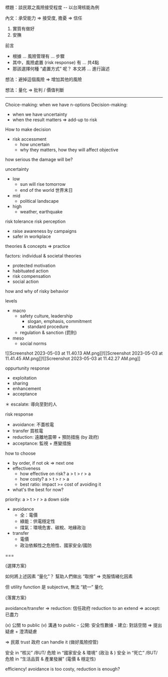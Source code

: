
標題：談民眾之風險接受程度 -- 以台灣核能為例

內文：承受能力 => 接受度,  擔憂 => 信任
1. 實質有做好
2. 安撫

前言
- 根據 ... 風險管理有 ... 步驟
- 其中，風險處置 (risk response) 有 ... 共4點
- 那該選擇何種 “處置方式” 呢？ 本文將 ... 進行論述

想法：避掉這個風險 => 增加其他的風險

想法：量化 => 批判 / 價值判斷

---

Choice-making: when we have n-options
Decision-making:
- when we have uncertainty
- when the result matters => add-up to risk

How to make decision
- risk accessment
	- how uncertain
	- why they matters, how they will affect objective

how serious the damage will be?

uncertainty
- low
	- sun will rise tomorrow
	- end of the world 世界末日
- mid
	- political landscape
- high
	- weather, earthquake

risk tolerance
risk perception
- raise awareness by campaigns
- safer in workplace

theories & concepts => practice

factors: individual & societal
theories
- protected motivation
- habituated action
- risk compensation
- social action

how and why of risky behavior

levels
- macro
	- safety culture, leadership
		- slogan, emphasis, commitment
		- standard procedure
	- regulation & sanction (罰則)
- meso
	- social norms

![[Screenshot 2023-05-03 at 11.40.13 AM.png]]![[Screenshot 2023-05-03 at 11.41.45 AM.png]]![[Screenshot 2023-05-03 at 11.42.27 AM.png]]

oppurtunity response
- exploitation
- sharing
- enhancement
- acceptance

＊ escalate: 導向至對的人

risk response
- avoidance:   不蓋核電
- transfer     買核電
- reduction:   遠離地震帶 + 預防措施 (by 政府)
- acceptance:  監視 + 應變措施

how to choose
- by order, if not ok => next one
- effectiveness
	- how effective on risk?  a > t > r > a
	- how costy?              a > t > r > a
	- best ratio: impact >= cost of avoiding it
- what's the best for now?

priority: a > t > r > a
down side
- avoidance
	- 全：電價
	- 綠能：供電穩定性
	- 煤氣：環境危害、碳稅、地緣政治
- transfer
	- 電價
	- 政治依賴性之危險性、國家安全/國防

===

{選擇方案}

如何將上述因素 “量化”？ 幫助人們做出 “取捨”
=> 克服情緒化因素

但 utility function 是 subjective, 無法 “統一” 量化

{落實方案}

avoidance/transfer => reduction: 信任政府
reduction to an extend => accept: 已盡力

(x) 公關 to public
(v) 溝通 to public
		- 公開: 安全性數據
		- 建立: 對話空間 => 提出疑慮 + 澄清疑慮

=> 民眾 trust 政府 can handle it (做好風險控管)

安全 in “核災” /BUT/ 危險 in “國家安全 & 環境”     (政治 & )
安全 in “死亡” /BUT/ 危險 in “生活品質 & 產業發展” (電價 & 穩定性)

efficiency! avoidance is too costy, reduction is enough?

